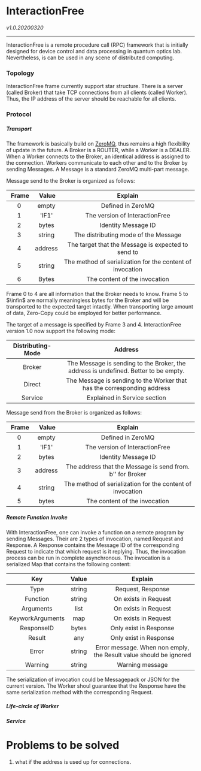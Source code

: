 # InteractionFree

*v1.0.20200320*

------

InteractionFree is a remote procedure call (RPC) framework that is initially designed for device control and data processing in quantum optics lab. Nevertheless, is can be used in any scene of distributed computing.



### Topology

InteractionFree frame currently support star structure. There is a server (called Broker) that take TCP connections from all clients (called Worker). Thus, the IP address of the server should be reachable for all clients.



### Protocol

##### Transport

The framework is basically build on [ZeroMQ](https://zeromq.org/), thus remains a high flexibility of update in the future. A Broker is a ROUTER, while a Worker is a DEALER. When a Worker connects to the Broker, an identical address is assigned to the connection. Workers communicate to each other and to the Broker by sending Messages. A Message is a standard ZeroMQ multi-part message.

Message send to the Broker is organized as follows:


| &nbsp;Frame | &nbsp;Value | Explain |
| :-: | :-: | :-: |
| 0 | empty | Defined in ZeroMQ |
| 1 | 'IF1' | The version of InteractionFree |
|       2       | bytes |         Identity Message ID         |
|       3       |      string      | The distributing mode of the Message |
|       4       |     address | The target that the Message is expected to send to |
| 5 | string | The method of serialization for the content of invocation |
| 6 | Bytes | The content of the invocation |

Frame 0 to 4 are all information that the Broker needs to know. Frame 5 to $\infin$ are normally meaningless bytes for the Broker and will be transported to the expected target intactly. When transporting large amount of data, Zero-Copy could be employed for better performance.

The target of a message is specified by Frame 3 and 4. InteractionFree version 1.0 now support the following mode:

| Distributing-Mode |                           Address                            |
| :---------------: | :----------------------------------------------------------: |
|      Broker       | The Message is sending to the Broker, the address is undefined. Better to be empty. |
|      Direct       | The Message is sending to the Worker that has the corresponding address |
|      Service      |                 Explained in Service section                 |

Message send from the Broker is organized as follows:

| &nbsp;Frame | &nbsp;Value |                          Explain                          |
| :---------: | :---------: | :-------------------------------------------------------: |
|      0      |    empty    |                     Defined in ZeroMQ                     |
|      1      |    'IF1'    |              The version of InteractionFree               |
|      2      |    bytes    |                    Identity Message ID                    |
|      3      |   address   | The address that the Message is send from. b'' for Broker |
|      4      |   string    | The method of serialization for the content of invocation |
|      5      |    bytes    |               The content of the invocation               |



##### Remote Function Invoke

With InteractionFree, one can invoke a function on a remote program by sending Messages. Their are 2 types of invocation, named Request and Response. A Response contains the Message ID of the corresponding Request to indicate that which request is it replying. Thus, the invocation process can be run in complete asynchronous. The invocation is a serialized Map that contains the following content:

|       Key        | Value  |                           Explain                            |
| :--------------: | :----: | :----------------------------------------------------------: |
|       Type       | string |                      Request, Response                       |
|     Function     | string |                     On exists in Request                     |
|    Arguments     |  list  |                     On exists in Request                     |
| KeyworkArguments |  map   |                     On exists in Request                     |
|    ResponseID    | bytes  |                    Only exist in Response                    |
|      Result      |  any   |                    Only exist in Response                    |
|      Error       | string | Error message. When non emply, the Result value should be ignored |
|     Warning      | string |                       Warning message                        |

The serialization of invocation could be Messagepack or JSON for the current version. The Worker shoul guarantee that the Response have the same serialization method with the corresponding Request.



##### Life-circle of Worker



##### Service







# Problems to be solved

1. what if the address is used up for connections.